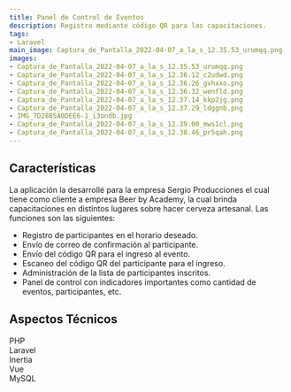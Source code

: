 ```yaml
---
title: Panel de Control de Eventos
description: Registro mediante código QR para las capacitaciones.
tags:
- Laravel
main_image: Captura_de_Pantalla_2022-04-07_a_la_s_12.35.53_urumqq.png
images:
- Captura_de_Pantalla_2022-04-07_a_la_s_12.35.53_urumqq.png
- Captura_de_Pantalla_2022-04-07_a_la_s_12.36.12_c2udwd.png
- Captura_de_Pantalla_2022-04-07_a_la_s_12.36.26_gvhxxo.png
- Captura_de_Pantalla_2022-04-07_a_la_s_12.36.32_wenfld.png
- Captura_de_Pantalla_2022-04-07_a_la_s_12.37.14_kkp2jg.png
- Captura_de_Pantalla_2022-04-07_a_la_s_12.37.29_ldggnb.png
- IMG_7D2885A0DEE6-1_i3ondb.jpg
- Captura_de_Pantalla_2022-04-07_a_la_s_12.39.00_mws1cl.png
- Captura_de_Pantalla_2022-04-07_a_la_s_12.38.46_pr5qah.png
---
```


## Características
La aplicación la desarrollé para la empresa Sergio Producciones el cual tiene como cliente a empresa Beer by Academy, 
la cual brinda capacitaciones en distintos lugares sobre hacer cerveza artesanal. Las funciones son las siguientes:
- Registro de participantes en el horario deseado.
- Envío de correo de confirmación al participante.
- Envío del código QR para el ingreso al evento.
- Escaneo del código QR del participante para el ingreso.
- Administración de la lista de participantes inscritos.
- Panel de control con indicadores importantes como cantidad de eventos, participantes, etc.

## Aspectos Técnicos
<div class='flex flex-wrap' style='gap: .5rem'>
  <div class='px-2 py-1 rounded-lg bg-blue-200'>
    PHP
  </div>
  <div class='px-2 py-1 rounded-lg bg-red-200'>
    Laravel
  </div>
  <div class='px-2 py-1 rounded-lg bg-purple-200'>
    Inertia
  </div>
  <div class='px-2 py-1 rounded-lg bg-green-200'>
    Vue
  </div>
  <div class='px-2 py-1 rounded-lg bg-gray-200'>
    MySQL
  </div>
</div>
